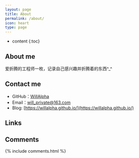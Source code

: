 ```yaml
---
layout: page
title: About
permalink: /about/
icon: heart
type: page
---
```


* content
{:toc}

## About me

爱折腾的工程师一枚，记录自己感兴趣并折腾着的东西^_^

## Contact me

* GitHub：[WillAlpha](https://github.com/WillAlpha)
* Email：will_private@163.com
* Blog: [https://willalpha.github.io/](https://willalpha.github.io/)


## Links



## Comments

{% include comments.html %}
